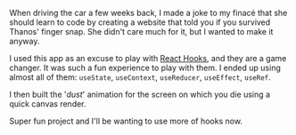 When driving the car a few weeks back, I made a joke to my finacé that she should learn to code by creating a website that told you if you survived Thanos' finger snap. She didn't care much for it, but I wanted to make it anyway.

I used this app as an excuse to play with [React Hooks](https://reactjs.org/docs/hooks-intro.html), and they are a game changer. It was such a fun experience to play with them. I ended up using almost all of them:
`useState`, `useContext`, `useReducer`, `useEffect`, `useRef`.

I then built the '_dust_' animation for the screen on which you die using a quick canvas render.

Super fun project and I'll be wanting to use more of hooks now.
